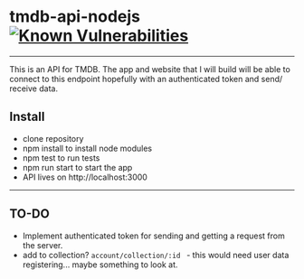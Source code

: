 # tmdb-api-nodejs [![Known Vulnerabilities](https://snyk.io/package/npm/name/badge.svg)](https://snyk.io/package/npm/tmdb-api-nodejs)
----
This is an API for TMDB. The app and website that I will build will be able to connect to this endpoint hopefully with an authenticated token and send/ receive data.

## Install
* clone repository
* npm install to install node modules
* npm test to run tests
* npm run start to start the app
* API lives on http://localhost:3000
----
## TO-DO
* Implement authenticated token for sending and getting a request from the server.
* add to collection? ```account/collection/:id ``` - this would need user data registering... maybe something to look at.
